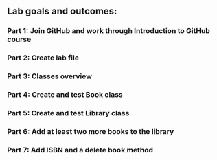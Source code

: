 ## Lab goals and outcomes:

### Part 1: Join GitHub and work through Introduction to GitHub course
### Part 2: Create lab file
### Part 3: Classes overview
### Part 4: Create and test Book class
### Part 5: Create and test Library class
### Part 6: Add at least two more books to the library
### Part 7: Add ISBN and a delete book method
